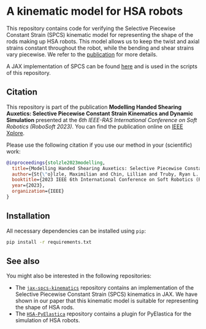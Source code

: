 # A kinematic model for HSA robots

This repository contains code for verifying the Selective Piecewise Constant Strain (SPCS) kinematic model for representing
the shape of the rods making up HSA robots.
This model allows us to keep the twist and axial strains constant throughout the robot, while the bending and shear strains 
vary piecewise. We refer to the [publication](##Citation) for more details.

A JAX implementation of SPCS can be found [here](https://github.com/tud-cor-sr/jax-spcs-kinematics) and is used in the scripts of this repository.

## Citation

This repository is part of the publication **Modelling Handed Shearing Auxetics:
Selective Piecewise Constant Strain Kinematics and Dynamic Simulation** presented at the 
_6th IEEE-RAS International Conference on Soft Robotics (RoboSoft 2023)_. 
You can find the publication online on [IEEE Xplore](https://ieeexplore.ieee.org/abstract/document/10121989/).

Please use the following citation if you use our method in your (scientific) work:

```bibtex
@inproceedings{stolzle2023modelling,
  title={Modelling Handed Shearing Auxetics: Selective Piecewise Constant Strain Kinematics and Dynamic Simulation},
  author={St{\"o}lzle, Maximilian and Chin, Lillian and Truby, Ryan L. and Rus, Daniela and Della Santina, Cosimo},
  booktitle={2023 IEEE 6th International Conference on Soft Robotics (RoboSoft)},
  year={2023},
  organization={IEEE}
}
```

## Installation

All necessary dependencies can be installed using `pip`:

```bash
pip install -r requirements.txt
```

## See also

You might also be interested in the following repositories:

 - The [`jax-spcs-kinematics`](https://github.com/tud-phi/jax-spcs-kinematics) repository contains an implementation
 of the Selective Piecewise Constant Strain (SPCS) kinematics in JAX. We have shown in our paper that this kinematic 
model is suitable for representing the shape of HSA rods.
 - The [`HSA-PyElastica`](https://github.com/tud-phi/HSA-PyElastica) repository contains a plugin for PyElastica
for the simulation of HSA robots.
